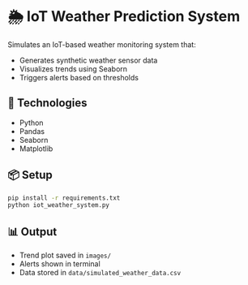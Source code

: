 
# 🌦️ IoT Weather Prediction System

Simulates an IoT-based weather monitoring system that:

- Generates synthetic weather sensor data
- Visualizes trends using Seaborn
- Triggers alerts based on thresholds

## 🔧 Technologies
- Python
- Pandas
- Seaborn
- Matplotlib

## 📦 Setup

```bash
pip install -r requirements.txt
python iot_weather_system.py
```

## 📊 Output
- Trend plot saved in `images/`
- Alerts shown in terminal
- Data stored in `data/simulated_weather_data.csv`
